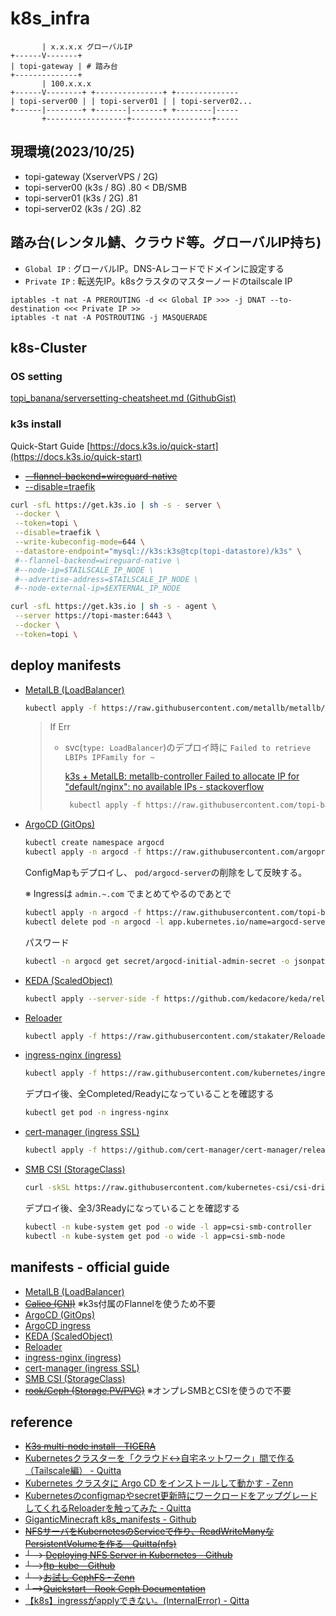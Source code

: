 # k8s_infra
```
       | x.x.x.x グローバルIP
+------V-------+
| topi-gateway | # 踏み台 
+--------------+
       | 100.x.x.x
+------V--------+ +---------------+ +--------------
| topi-server00 | | topi-server01 | | topi-server02...
+------|--------+ +-------|-------+ +--------|-----
       +------------------+------------------+-----
```
## 現環境(2023/10/25)
- topi-gateway (XserverVPS / 2G)
- topi-server00 (k3s / 8G) .80 < DB/SMB
- topi-server01 (k3s / 2G) .81
- topi-server02 (k3s / 2G) .82


## 踏み台(レンタル鯖、クラウド等。グローバルIP持ち)
- `Global IP` : グローバルIP。DNS-Aレコードでドメインに設定する
- `Private IP` : 転送先IP。k8sクラスタのマスターノードのtailscale IP
```
iptables -t nat -A PREROUTING -d << Global IP >>> -j DNAT --to-destination <<< Private IP >>
iptables -t nat -A POSTROUTING -j MASQUERADE
```

## k8s-Cluster
### OS setting
[topi_banana/serversetting-cheatsheet.md (GithubGist)](https://gist.github.com/topi-banana/1916956b9c54af544dc576d3fe159e0b)
### k3s install
Quick-Start Guide [https://docs.k3s.io/quick-start](https://docs.k3s.io/quick-start)
- ~~[--flannel-backend=wireguard-native](https://github.com/k3s-io/k3s/issues/6255#issuecomment-1278872178)~~
- [--disable=traefik](https://docs.k3s.io/networking#:~:text=servers%20with%20the-,%2D%2Ddisable%3Dtraefik,-flag.)

```sh
curl -sfL https://get.k3s.io | sh -s - server \
 --docker \
 --token=topi \
 --disable=traefik \
 --write-kubeconfig-mode=644 \
 --datastore-endpoint="mysql://k3s:k3s@tcp(topi-datastore)/k3s" \
 #--flannel-backend=wireguard-native \
 #--node-ip=$TAILSCALE_IP_NODE \
 #--advertise-address=$TAILSCALE_IP_NODE \
 #--node-external-ip=$EXTERNAL_IP_NODE
```
```sh
curl -sfL https://get.k3s.io | sh -s - agent \
 --server https://topi-master:6443 \
 --docker \
 --token=topi \
```

## deploy manifests
- [MetalLB (LoadBalancer)](https://metallb.universe.tf/installation/#installation-by-manifest)
  ```sh
  kubectl apply -f https://raw.githubusercontent.com/metallb/metallb/v0.13.12/config/manifests/metallb-native.yaml
  ```
  > If Err
  > - svc(`type: LoadBalancer`)のデプロイ時に `Failed to retrieve LBIPs IPFamily for ~`
  > 
  >   [k3s + MetalLB: metallb-controller Failed to allocate IP for "default/nginx": no available IPs - stackoverflow](https://stackoverflow.com/questions/75637481/k3s-metallb-metallb-controller-failed-to-allocate-ip-for-default-nginx-no)
  >   ```sh
  >    kubectl apply -f https://raw.githubusercontent.com/topi-banana/k8s_infra/main/manifests/metallb-cm.yaml
  >    ```

- [ArgoCD (GitOps)](https://argo-cd.readthedocs.io/en/stable/getting_started)
  ```sh
  kubectl create namespace argocd
  kubectl apply -n argocd -f https://raw.githubusercontent.com/argoproj/argo-cd/stable/manifests/install.yaml
  ```
  ConfigMapもデプロイし、
  `pod/argocd-server`の削除をして反映する。

  ※ Ingressは `admin.~.com` でまとめてやるのであとで
  ```sh
  kubectl apply -n argocd -f https://raw.githubusercontent.com/topi-banana/k8s_infra/main/manifests/argocd-cm.yaml
  kubectl delete pod -n argocd -l app.kubernetes.io/name=argocd-server
  ```
  
  パスワード
  ```sh
  kubectl -n argocd get secret/argocd-initial-admin-secret -o jsonpath="{.data.password}" | base64 -d; echo
  ```

- [KEDA (ScaledObject)](https://keda.sh/docs/2.11/deploy/#yaml)
  ```sh
  kubectl apply --server-side -f https://github.com/kedacore/keda/releases/download/v2.11.2/keda-2.11.2.yaml
  ```

- [Reloader](https://github.com/stakater/Reloader#deploying-to-kubernetes)
  ```sh
  kubectl apply -f https://raw.githubusercontent.com/stakater/Reloader/master/deployments/kubernetes/reloader.yaml
  ```

- [ingress-nginx (ingress)](https://github.com/kubernetes/ingress-nginx/blob/main/docs/deploy/index.md)
  ```sh
  kubectl apply -f https://raw.githubusercontent.com/kubernetes/ingress-nginx/controller-v1.8.2/deploy/static/provider/cloud/deploy.yaml
  ```
  デプロイ後、全Completed/Readyになっていることを確認する
  ```sh
  kubectl get pod -n ingress-nginx
  ```

- [cert-manager (ingress SSL)](https://cert-manager.io/docs/installation/kubectl)
  ```sh
  kubectl apply -f https://github.com/cert-manager/cert-manager/releases/download/v1.13.1/cert-manager.yaml
  ```

- [SMB CSI (StorageClass)](https://cloud.google.com/kubernetes-engine/docs/how-to/access-smb-volume?hl=ja)
  ```sh
  curl -skSL https://raw.githubusercontent.com/kubernetes-csi/csi-driver-smb/master/deploy/install-driver.sh | bash -s master --
  ```
  デプロイ後、全3/3Readyになっていることを確認する
  ```sh
  kubectl -n kube-system get pod -o wide -l app=csi-smb-controller
  kubectl -n kube-system get pod -o wide -l app=csi-smb-node
  ```

## manifests - official guide
- [MetalLB (LoadBalancer)](https://metallb.universe.tf/installation/#installation-by-manifest)
- ~~[Calico (CNI)](https://github.com/projectcalico/calico/blob/v3.26.3/manifests/calico.yaml)~~ ※k3s付属のFlannelを使うため不要
- [ArgoCD (GitOps)](https://argo-cd.readthedocs.io/en/stable/getting_started)
- [ArgoCD ingress](https://raw.githubusercontent.com/topi-banana/k8s_infra/main/manifests/argocd-ingress.yaml)
- [KEDA (ScaledObject)](https://keda.sh/docs/2.11/deploy/#yaml)
- [Reloader](https://github.com/stakater/Reloader#deploying-to-kubernetes)
- [ingress-nginx (ingress)](https://github.com/kubernetes/ingress-nginx/blob/main/docs/deploy/index.md)
- [cert-manager (ingress SSL)](https://cert-manager.io/docs/installation/kubectl)
- [SMB CSI (StorageClass)](https://cloud.google.com/kubernetes-engine/docs/how-to/access-smb-volume?hl=ja)
- ~~[rook/Ceph (Storage,PV/PVC)](https://github.com/rook/rook)~~ ※オンプレSMBとCSIを使うので不要

## reference
- ~~[K3s multi-node install - TIGERA](https://docs.tigera.io/calico/latest/getting-started/kubernetes/k3s/multi-node-install)~~
- [Kubernetesクラスターを「クラウド↔自宅ネットワーク」間で作る（Tailscale編） - Quitta](https://qiita.com/showchan33/items/7500bcb73b10be437e49)
- [Kubernetes クラスタに Argo CD をインストールして動かす - Zenn](https://zenn.dev/kou_pg_0131/articles/argocd-getting-started)
- [Kubernetesのconfigmapやsecret更新時にワークロードをアップグレードしてくれるReloaderを触ってみた - Quitta](https://qiita.com/asmg07/items/b8e699bc30e5c16b2022)
- [GiganticMinecraft k8s_manifests - Github](https://github.com/GiganticMinecraft/seichi_infra/tree/main/seichi-onp-k8s/manifests/seichi-kubernetes/app-templates/minecraft-gateway-bungeecord)
- ~~[NFSサーバをKubernetesのServiceで作り、ReadWriteManyなPersistentVolumeを作る - Quitta(nfs)](https://qiita.com/showchan33/items/fa3dadc546d4ae5e8c09)~~
- ~~└--> [Deploying NFS Server in Kubernetes - Github](https://github.com/appscode/third-party-tools/tree/master/storage/nfs)~~
- ~~└-->[ftp-kube - Github](https://github.com/latonaio/ftp-kube)~~
- ~~└-->[お試し CephFS - Zenn](https://zenn.dev/t_ume/articles/adedeb6e7bd7ce)~~
- ~~└-->[Quickstart - Rook Ceph Documentation](https://rook.github.io/docs/rook/v1.12/Getting-Started/quickstart/)~~
- [【k8s】ingressがapplyできない。(InternalError) - Qitta](https://qiita.com/magisystem0408/items/48bca4496962fd508556)
